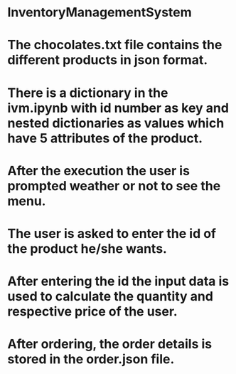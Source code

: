 # InventoryManagementSystem
# The chocolates.txt file contains the different products in json format.
# There is a dictionary in the ivm.ipynb with id number as key and nested dictionaries as values which have 5 attributes of the product.
# After the execution the user is prompted weather or not to see the menu.
# The user is asked to enter the id of the product he/she wants.
# After entering the id the input data is used to calculate the quantity and respective price of the user.
# After ordering, the order details is stored in the order.json file.
